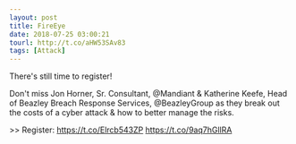 ```yaml
---
layout: post
title: FireEye
date: 2018-07-25 03:00:21
tourl: http://t.co/aHW53SAv83
tags: [Attack]
---
```

There's still time to register! 

Don't miss Jon Horner, Sr. Consultant, @Mandiant &amp; Katherine Keefe, Head of Beazley Breach Response Services, @BeazleyGroup as they break out the costs of a cyber attack &amp;  how to better manage the risks. 

&gt;&gt; Register: https://t.co/Elrcb543ZP https://t.co/9aq7hGllRA